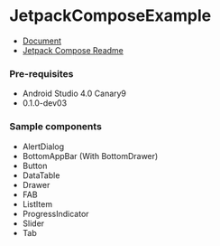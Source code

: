 # JetpackComposeExample

- [Document](https://developer.android.com/jetpack/compose) 
- [Jetpack Compose Readme](https://android.googlesource.com/platform/frameworks/support/+/refs/heads/androidx-master-dev/ui/README.md)


### Pre-requisites

- Android Studio 4.0 Canary9
- 0.1.0-dev03

### Sample components

- AlertDialog
- BottomAppBar (With BottomDrawer)
- Button
- DataTable
- Drawer
- FAB
- ListItem
- ProgressIndicator
- Slider
- Tab